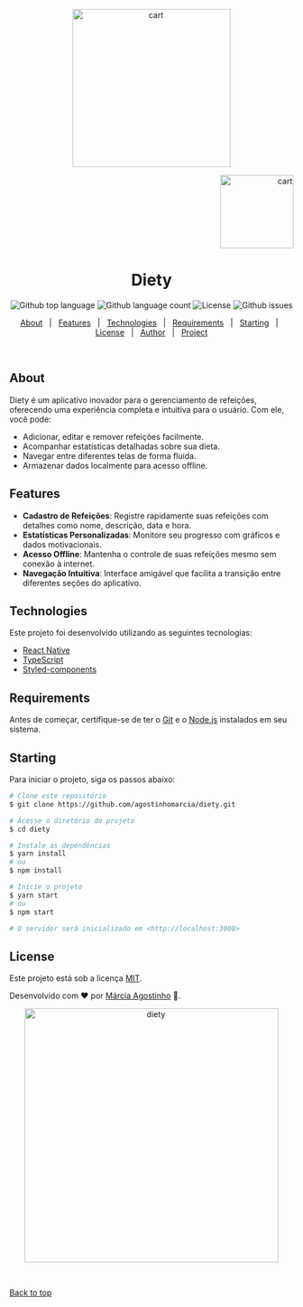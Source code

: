 <p align="center">
   <img src="https://media.giphy.com/media/jnWLy77dtT7WVitiYV/giphy.gif" alt="cart" width="280"/>
</p>

<p align="right">
   <img src="https://media.giphy.com/media/jLCDNZDYO1cdRadnlJ/giphy.gif" alt="cart" width="130"/>
</p>

<h1 align="center">Diety</h1>

<p align="center">
  <img alt="Github top language" src="https://img.shields.io/github/languages/top/agostinhomarcia/diety?color=4266f5">
  <img alt="Github language count" src="https://img.shields.io/github/languages/count/agostinhomarcia/diety?color=4266f5">
  <img alt="License" src="https://img.shields.io/github/license/agostinhomarcia/diety?color=4266f5">
  <img alt="Github issues" src="https://img.shields.io/github/issues/agostinhomarcia/diety?color=4266f5" />
</p>

<p align="center">
  <a href="#about">About</a> &#xa0; | &#xa0; 
  <a href="#features">Features</a> &#xa0; | &#xa0;
  <a href="#technologies">Technologies</a> &#xa0; | &#xa0;
  <a href="#requirements">Requirements</a> &#xa0; | &#xa0;
  <a href="#starting">Starting</a> &#xa0; | &#xa0;
  <a href="#license">License</a> &#xa0; | &#xa0;
  <a href="https://github.com/agostinhomarcia" target="_blank">Author</a> &#xa0; | &#xa0;
  <a href="#" target="_blank" rel="noopener noreferrer">Project</a>
</p>

<br>

## About

Diety é um aplicativo inovador para o gerenciamento de refeições, oferecendo uma experiência completa e intuitiva para o usuário. Com ele, você pode:

- Adicionar, editar e remover refeições facilmente.
- Acompanhar estatísticas detalhadas sobre sua dieta.
- Navegar entre diferentes telas de forma fluida.
- Armazenar dados localmente para acesso offline.

## Features

- **Cadastro de Refeições**: Registre rapidamente suas refeições com detalhes como nome, descrição, data e hora.
- **Estatísticas Personalizadas**: Monitore seu progresso com gráficos e dados motivacionais.
- **Acesso Offline**: Mantenha o controle de suas refeições mesmo sem conexão à internet.
- **Navegação Intuitiva**: Interface amigável que facilita a transição entre diferentes seções do aplicativo.

## Technologies

Este projeto foi desenvolvido utilizando as seguintes tecnologias:

- [React Native](https://reactnative.dev/docs/getting-started)
- [TypeScript](https://www.typescriptlang.org/)
- [Styled-components](https://styled-components.com/)

## Requirements

Antes de começar, certifique-se de ter o [Git](https://git-scm.com) e o [Node.js](https://nodejs.org/en/) instalados em seu sistema.

## Starting

Para iniciar o projeto, siga os passos abaixo:

```bash
# Clone este repositório
$ git clone https://github.com/agostinhomarcia/diety.git

# Acesse o diretório do projeto
$ cd diety

# Instale as dependências
$ yarn install
# ou
$ npm install

# Inicie o projeto
$ yarn start
# ou
$ npm start

# O servidor será inicializado em <http://localhost:3000>
```

## License

Este projeto está sob a licença [MIT](./LICENSE).

Desenvolvido com ❤️ por [Márcia Agostinho](https://github.com/agostinhomarcia) 🚀.

<p align="center">
   <img src="https://media.giphy.com/media/rDypnRtIZkFromSGqF/giphy.gif" alt="diety" width="450"/>
</p>

&#xa0;

<a href="#top">Back to top</a>
